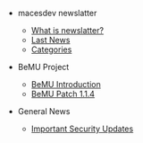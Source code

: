 * macesdev newslatter

  * [What is newslatter?](README.md)
  * [Last News](/mds/general/lastnews.md)
  * [Categories](/mds/general/categories.md)

* BeMU Project
  * [BeMU Introduction](/mds/bemu/bemu_indr.md)
  * [BeMU Patch 1.1.4](/mds/bemu/bemu_patch_1_1_4.md)

* General News
  * [Important Security Updates](/mds/news/important_security_updates.md)
